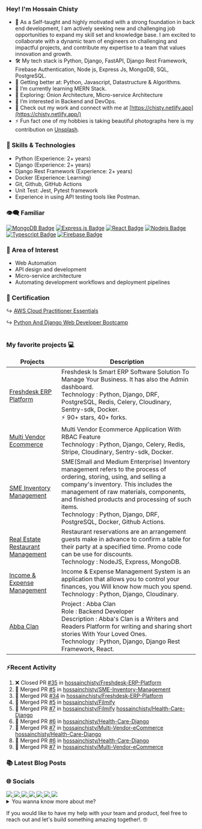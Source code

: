 ### Hey! I'm Hossain Chisty

- 💼 As a Self-taught and highly motivated with a strong foundation in back end development, I am actively seeking new and challenging job opportunities to expand my skill set and knowledge base. I am excited to collaborate with a dynamic team of engineers on challenging and impactful projects, and contribute my expertise to a team that values innovation and growth.
- 🛠️ My tech stack is Python, Django, FastAPI, Django Rest Framework, Firebase Authentication, Node js, Express Js, MongoDB, SQL, PostgreSQL.
- 🦾 Getting better at: Python, Javascript, Datastructure & Algorithms.
- 🌱 I’m currently learning MERN Stack.
- 🤔 Exploring: Onion Architecture, Micro-service Architecture
- 👀 I’m interested in Backend and DevOps.
- 🔗 Check out my work and connect with me at [https://chisty.netlify.app](https://chisty.netlify.app/)
- ⚡ Fun fact one of my hobbies is taking beautiful photographs here is my contribution on [Unsplash](https://unsplash.com/@hossainchisty).

### 💪 Skills & Technologies

- Python (Experience: 2+ years)
- Django (Experience: 2+ years)
- Django Rest Framework (Experience: 2+ years)
- Docker (Experience: Learning)
- Git, Github, GitHub Actions
- Unit Test: Jest, Pytest framework
- Experience in using API testing tools like Postman.
<!-- - PostgreSQL, Redis, SQL (Experience: Enough to use on projects as required) -->
<!-- - Celery, RabbitMQ (Experience: Enough to use on projects as required) -->
<!-- - Nginx (Experience: Learning) -->
<!-- - Elasticsearch (Experience: Learning) -->


### 👁‍🗨 Familiar 
[![MongoDB Badge](https://img.shields.io/badge/MongoDB-4EA94B?style=for-the-badge&logo=mongodb&logoColor=white)](#) [![Express.js Badge](https://img.shields.io/badge/Express.js-000000?style=for-the-badge&logo=express&logoColor=white)](#) [![React Badge](https://img.shields.io/badge/-React-61DBFB?style=for-the-badge&labelColor=black&logo=react&logoColor=61DBFB)](#) [![Nodejs Badge](https://img.shields.io/badge/-Nodejs-3C873A?style=for-the-badge&labelColor=black&logo=node.js&logoColor=3C873A)](#) [![Typescript Badge](https://img.shields.io/badge/-Typescript-007acc?style=for-the-badge&labelColor=black&logo=typescript&logoColor=007acc)](#) [![Firebase Badge](https://img.shields.io/badge/-Firebase-FFCB2B?style=for-the-badge&labelColor=black&logo=firebase&logoColor=FFCB2B)](#)

### 🧐 Area of Interest

- Web Automation
- API design and development
- Micro-service architecture
- Automating development workflows and deployment pipelines

### 📘 Certification

↪️ <a href="https://drive.google.com/file/d/1mvyjIoWzn59Df_kCNmbljzztrxhXswx8/view?usp=sharing" target="_blank">AWS Cloud Practitioner Essentials</a><br>

↪️ <a href="https://media-exp1.licdn.com/dms/image/D562DAQHXlE8URW68Iw/profile-treasury-image-shrink_800_800/0/1662803268423?e=1666173600&v=beta&t=_8zDO4nnZZ7pEkNdhxi0hVt0KIpr7PK1zgbb9pIOC94" target="_blank">Python And Django Web
Developer Bootcamp</a><br>
<br>

### My favorite projects 💻

<!-- Project start -->
<table>
  <thead align="center">
    <tr border: none;>
      <td><b>Projects</b></td>
      <td><b>Description</b></td>
    </tr>
  </thead>
  <tbody>
    <!-- Freshdesk Product Start -->
    <tr>
      <td><a href="https://github.com/hossainchisty/Freshdesk-ERP-Platform" target="_blank">Freshdesk ERP Platform</a>
      </td>
      <td>Freshdesk Is Smart ERP Software Solution To Manage Your Business. It has also the Admin dashboard.<br> Technology : Python, Django, DRF,
        PostgreSQL, Redis, Celery, Cloudinary, Sentry-sdk, Docker. <br> ⚡ 90+ stars, 40+ forks.
      </td>
    <tr>
    <!-- Freshdesk Product End -->
    <!-- Multivendor Product Start -->
    <tr>
      <td><a href="https://github.com/hossainchisty/Multi-Vendor-eCommerce" target="_blank">Multi Vendor Ecommerce</a>
      </td>
      <td>Multi Vendor Ecommerce Application With RBAC Feature
        <br>Technology : Python, Django, Celery, Redis, Stripe, Cloudinary, Sentry-sdk, Docker.
      </td>
    </tr>
    <!-- Multivendor Product End -->
    <!-- SME Inventory Product Start -->
    <tr>
      <td><a href="https://github.com/hossainchisty/SME-Inventory-Management" target="_blank">SME Inventory
          Management</a></td>
      <td> SME(Small and Medium Enterprise) Inventory management refers to the process of ordering, storing, using, and selling a company's inventory.
        This includes the management of raw materials, components, and finished products and processing of such items.
        <br> Technology : Python, Django, DRF, PostgreSQL, Docker, Github Actions.
      </td>
    </tr>
  <!-- SME Inventory Product End -->
  <!-- Real Estate Restaurant Management Start -->
    <tr>
      <td><a href="https://github.com/hossainchisty/Real-Estate-Restaurant-Management" target="_blank">Real Estate Restaurant Management</a></td>
      <td>Restaurant reservations are an arrangement guests make in advance to confirm a table for their party at a specified time. Promo code can be use for discounts.
        <br> Technology : NodeJS, Express, MongoDB.
      </td>
    </tr>
  <!-- Real Estate Restaurant Management End -->

  <!-- HealthMart Pharmacy Management Product Start -->
<!--    <tr>
      <td><a href="https://github.com/hossainchisty/Pharmacare-Pharmacy-Management" target="_blank">HealthMart</a></td>
      <td>The pharmacy management software ensures a well-organized functioning, modern invoicing system, revenue management, inventory track mechanism, and boosting up your business.
        <br> Technology : Python, Django, DRF, PostgreSQL, Docker, Github Actions.
      </td>
    </tr> -->
  <!-- HealthMart Pharmacy Management Product End -->

   <!-- Hospital Management Software Product Start -->
<!--    <tr>
        <td><a href="" target="_blank">Hospital Management Software</a></td>
        <td> Hospital management software designed for hospital, clinic, Diagnostic center in Bangladesh. Complete ERP solution for healthcare. This will helps to manage everything you need to run your health clinic. It helps to manage patient registration, appointments, invoices, and billing, pathology. It helps to keep records and monitor the activities of any hospital.
        <br> Technology : Python, Django, Jinja, Javascript.
      </td>
    </tr> -->
  <!-- Hospital Management Software Product End -->
  
  <!-- I & E Management Product Start -->
   <tr>
      <td><a href="https://github.com/hossainchisty/Income-Expense-Management" target="_blank">Income & Expense
          Management</a></td>
      <td>Income & Expense Management System is an application that allows you to control your finances, you Will know
        how much you spend.
        <br> Technology : Python, Django, Cloudinary.
      </td>
    </tr>
  <!-- I & E Management Product End -->

  <!-- Abba Clan Start -->
   <tr>
      <td><a href="http://abbaclan.herokuapp.com" target="_blank">Abba Clan</a></td>
      <td> Project : Abba Clan 
        <br> Role : Backend Developer
        <br> Description : Abba's Clan is a Writers and Readers Platform for writing and sharing short stories With Your
        Loved Ones.
        <br> Technology : Python, Django, Django Rest Framework, React.
      </td>
  </tr>
  <!-- Abba Clan End -->

  </tbody>
</table>
<!-- Project end -->

### ⚡Recent Activity

<!--START_SECTION:activity-->

1. ❌ Closed PR [#35](https://github.com/hossainchisty/Freshdesk-ERP-Platform/pull/35) in [hossainchisty/Freshdesk-ERP-Platform](https://github.com/hossainchisty/Freshdesk-ERP-Platform)
2. 🎉 Merged PR [#5](https://github.com/hossainchisty/SME-Inventory-Management/pull/5) in [hossainchisty/SME-Inventory-Management](https://github.com/hossainchisty/SME-Inventory-Management)
3. 🎉 Merged PR [#34](https://github.com/hossainchisty/Freshdesk-ERP-Platform/pull/34) in [hossainchisty/Freshdesk-ERP-Platform](https://github.com/hossainchisty/Freshdesk-ERP-Platform)
4. 🎉 Merged PR [#5](https://github.com/hossainchisty/Filmify/pull/5) in [hossainchisty/Filmify](https://github.com/hossainchisty/Filmify)
5. 🎉 Merged PR [#7](https://github.com/hossainchisty/Filmify/pull/7) in [hossainchisty/Filmify](https://github.com/hossainchisty/Filmify)
   [hossainchisty/Health-Care-Django](https://github.com/hossainchisty/Health-Care-Django)
4. 🎉 Merged PR [#6](https://github.com/hossainchisty/Health-Care-Django/pull/6) in
   [hossainchisty/Health-Care-Django](https://github.com/hossainchisty/Health-Care-Django)
5. 🎉 Merged PR [#7](https://github.com/hossainchisty/Multi-Vendor-eCommerce/pull/7) in
   [hossainchisty/Multi-Vendor-eCommerce](https://github.com/hossainchisty/Multi-Vendor-eCommerce)
   [hossainchisty/Health-Care-Django](https://github.com/hossainchisty/Health-Care-Django)
6. 🎉 Merged PR [#6](https://github.com/hossainchisty/Health-Care-Django/pull/6) in
   [hossainchisty/Health-Care-Django](https://github.com/hossainchisty/Health-Care-Django)
7. 🎉 Merged PR [#7](https://github.com/hossainchisty/Multi-Vendor-eCommerce/pull/7) in
[hossainchisty/Multi-Vendor-eCommerce](https://github.com/hossainchisty/Multi-Vendor-eCommerce)
<!--END_SECTION:activity-->

### 📚 Latest Blog Posts

<!-- BLOG-POST-LIST:START -->
<!-- BLOG-POST-LIST:END -->

<!-- HASHNODE:START -->
<!-- HASHNODE:END -->

<!-- Connect start -->

### 🌐 Socials

<a class="header-badge" target="_blank" href="https://www.linkedin.com/in/hossainchisty/">
  <img src="https://img.shields.io/badge/style--5eba00.svg?label=LinkedIn&logo=linkedin&style=social">
</a>

<a class="header-badge" target="_blank" href="https://www.instagram.com/hossain.chisty/">
  <img src="https://img.shields.io/badge/style--5eba00.svg?label=Instagram&logo=Instagram&style=social">
</a>

<a class="header-badge" target="_blank" href="https://twitter.com/hossain_chisty7">
  <img src="https://img.shields.io/badge/style--5eba00.svg?label=Twitter&logo=Twitter&style=social">
</a>

<a class="header-badge" target="_blank" href="https://www.youtube.com/@thetechtimes">
  <img src="https://img.shields.io/badge/style--5eba00.svg?label=Youtube&logo=Youtube&style=social">
</a>

<a class="header-badge" target="_blank" href="https://hossainchisty.hashnode.dev/">
  <img src="https://img.shields.io/badge/style--5eba00.svg?label=Hashnode&logo=Hashnode&style=social">
</a>

<a class="header-badge" target="_blank" href="https://unsplash.com/@hossainchisty">
  <img src="https://img.shields.io/badge/style--5eba00.svg?label=Unsplash&logo=Unsplash&style=social">
</a>

<a class="header-badge" target="_blank" href="mailto:hossain.chisty11@gmail.com">
  <img src="https://img.shields.io/badge/style--5eba00.svg?label=Gmail&logo=Gmail&style=social">
</a>
<!-- Connect end -->

<!-- Summary start -->
<details>
  <summary>
    You wanna know more about me?
  </summary>

  <br>
  I'm a Software Developer with a focus on backend. enthusiastic learner i love to learn things on the way and implement
  it solve real life problems.
  I am always enthusiastic about new technologies and eager to work on a challenging project. Sure, here's a sample bio for you:

Hi there, I'm a passionate software engineer with a strong focus on MERN stack development and backend programming. I'm constantly learning and striving to improve my skills in order to create better software solutions.

I have experience building complex web applications using cutting-edge technologies such as React, Node.js, MongoDB, and Express. My expertise in these areas allows me to create scalable, robust, and efficient systems that meet the needs of clients and users alike.

As a learner, I am always looking for new challenges and opportunities to grow. I believe that staying up-to-date with the latest industry trends and best practices is crucial to delivering high-quality software products. I enjoy collaborating with other developers and stakeholders to create innovative solutions that solve real-world problems.
  <br>
  Building backend with Python, Django, FastAPI, Django Rest Framework, Firebase Authentication, Node js, Express Js, MongoDB, SQL, PostgreSQL.

#### Github Stats

  <p align="left">
    <img width="500px"
      src="https://github-readme-stats.vercel.app/api?username=hossainchisty&show_icons=true&theme=midnight-purple&line_height=25&hide=stars">
  </p>

#### Profile Visits

  <p align="left">
    <img width="230px" src="https://profile-counter.glitch.me/hossainchisty/count.svg" />
  </p>

</details>
<!-- Summary end -->

If you would like to have my help with your team and product, feel free to reach out and let's build something amazing together!. 🤓
